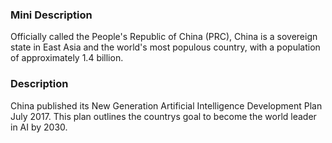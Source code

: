 ### Mini Description

Officially called the People's Republic of China (PRC), China is a sovereign state in East Asia and the world's most populous country, with a population of approximately 1.4 billion.

### Description

China published its New Generation Artificial Intelligence Development Plan July 2017. This plan outlines the countrys goal to become the world leader in AI by 2030.
